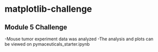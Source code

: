 # matplotlib-challenge
## Module 5 Challenge
-Mouse tumor experiment data was analyzed
-The analysis and plots can be viewed on pymaceuticals_starter.ipynb
